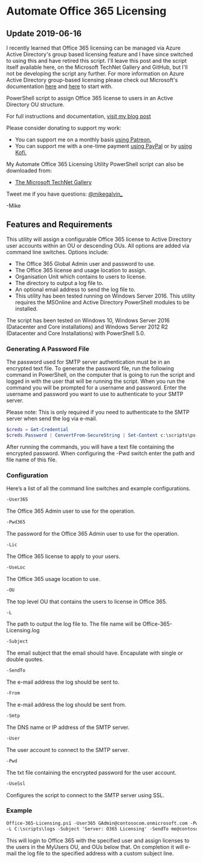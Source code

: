 # Automate Office 365 Licensing

## Update 2019-06-16

I recently learned that Office 365 licensing can be managed via Azure Active Directory's group based licensing feature and I have since switched to using this and have retired this script. I'll leave this post and the script itself available here, on the Microsoft TechNet Gallery and GitHub, but I'll not be developing the script any further. For more information on Azure Active Directory group-based licensing please check out Microsoft's documentation [here](https://docs.microsoft.com/en-us/azure/active-directory/fundamentals/active-directory-licensing-whatis-azure-portal) and [here](https://docs.microsoft.com/en-us/azure/active-directory/users-groups-roles/licensing-groups-migrate-users) to start with.

PowerShell script to assign Office 365 license to users in an Active Directory OU structure.

For full instructions and documentation, [visit my blog post](https://gal.vin/2018/11/04/automated-office-365-licensing/)

Please consider donating to support my work:

* You can support me on a monthly basis [using Patreon.](https://www.patreon.com/mikegalvin)
* You can support me with a one-time payment [using PayPal](https://www.paypal.me/digressive) or by [using Kofi.](https://ko-fi.com/mikegalvin)

My Automate Office 365 Licensing Utility PowerShell script can also be downloaded from:

* [The Microsoft TechNet Gallery](https://gallery.technet.microsoft.com/Automated-Office-365-8789a236)

Tweet me if you have questions: [@mikegalvin_](https://twitter.com/mikegalvin_)

-Mike

## Features and Requirements

This utility will assign a configurable Office 365 license to Active Directory user accounts within an OU or descending OUs. All options are added via command line switches. Options include:

* The Office 365 Global Admin user and password to use.
* The Office 365 license and usage location to assign.
* Organisation Unit which contains to users to license.
* The directory to output a log file to.
* An optional email address to send the log file to.
* This utility has been tested running on Windows Server 2016. This utility requires the MSOnline and Active Directory PowerShell modules to be installed.

The script has been tested on Windows 10, Windows Server 2016 (Datacenter and Core installations) and Windows Server 2012 R2 (Datacenter and Core Installations) with PowerShell 5.0.

### Generating A Password File

The password used for SMTP server authentication must be in an encrypted text file. To generate the password file, run the following command in PowerShell, on the computer that is going to run the script and logged in with the user that will be running the script. When you run the command you will be prompted for a username and password. Enter the username and password you want to use to authenticate to your SMTP server.

Please note: This is only required if you need to authenticate to the SMTP server when send the log via e-mail.

``` powershell
$creds = Get-Credential
$creds.Password | ConvertFrom-SecureString | Set-Content c:\scripts\ps-script-pwd.txt
```

After running the commands, you will have a text file containing the encrypted password. When configuring the -Pwd switch enter the path and file name of this file.

### Configuration

Here’s a list of all the command line switches and example configurations.

``` txt
-User365
```

The Office 365 Admin user to use for the operation.

``` txt
-Pwd365
```

The password for the Office 365 Admin user to use for the operation.

``` txt
-Lic
```

The Office 365 license to apply to your users.

``` txt
-UseLoc
```

The Office 365 usage location to use.

``` txt
-OU
```

The top level OU that contains the users to license in Office 365.

``` txt
-L
```

The path to output the log file to. The file name will be Office-365-Licensing.log

``` txt
-Subject
```

The email subject that the email should have. Encapulate with single or double quotes.

``` txt
-SendTo
```

The e-mail address the log should be sent to.

``` txt
-From
```

The e-mail address the log should be sent from.

``` txt
-Smtp
```

The DNS name or IP address of the SMTP server.

``` txt
-User
```

The user account to connect to the SMTP server.

``` txt
-Pwd
```

The txt file containing the encrypted password for the user account.

``` txt
-UseSsl
```

Configures the script to connect to the SMTP server using SSL.

### Example

``` txt
Office-365-Licensing.ps1 -User365 GAdmin@contosocom.onmicrosoft.com -Pwd365 P@ssw0rd -Lic contosocom:ENTERPRISEPACK -UseLoc GB -OU OU=MyUsers,DC=contoso,DC=com
-L C:\scripts\logs -Subject 'Server: O365 Licensing' -SendTo me@contoso.com -From Office-365-licensing@contoso.com -Smtp smtp.outlook.com -User user -Pwd C:\foo\pwd.txt -UseSsl
```

This will login to Office 365 with the specified user and assign licenses to the users in the MyUsers OU, and OUs below that. On completion it will e-mail the log file to the specified address with a custom subject line.
